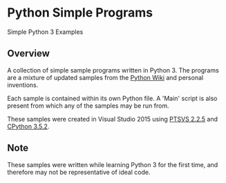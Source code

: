 # Python Simple Programs

Simple Python 3 Examples

## Overview

A collection of simple sample programs written in Python 3. The programs are a mixture of updated samples from the [Python Wiki](https://wiki.python.org/moin/SimplePrograms) and personal inventions.

Each sample is contained within its own Python file. A 'Main' script is also present from which any of the samples may be run from. 

These samples were created in Visual Studio 2015 using [PTSVS 2.2.5](https://github.com/Microsoft/PTVS/releases/tag/v2.2.5post1) and [CPython 3.5.2](https://www.python.org/downloads/).

## Note

These samples were written while learning Python 3 for the first time, and therefore may not be representative of ideal code. 